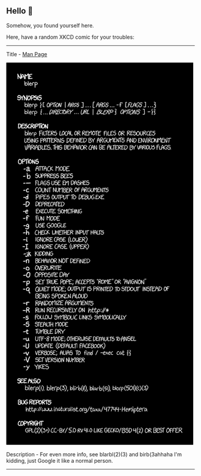 ## Hello 👀

Somehow, you found yourself here.

Here, have a random XKCD comic for your troubles:

-----------------------------------

Title - [Man Page](https://xkcd.com/1692)

![Man Page](./random_comic.png)

Description - For even more info, see blarbl(2)(3) and birb(3ahhaha I'm kidding, just Google it like a normal person.

-----------------------------------